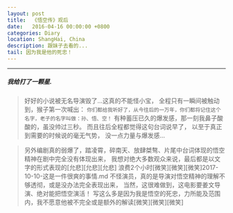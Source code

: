 ```yaml
---
layout: post
title:  《悟空传》观后
date:   2016-04-16 00:00:00 +0800
categories: Diary
location: ShangHai, China
description: 跟妹子去看的...
tail: 因为我是他的死忠！
---
```

---

##### 我给打了一颗星.
> 好好的小说被无名导演毁了...这真的不能怪小宝，
全程只有一瞬间被触动到，猴子第一次喊出：
`你们都给我听好了，从今往后的一万年，你们都将记住这个名字，老子的名字叫做：孙、悟、空！`
有种蓄压已久的爆发感，那一刻我鼻子酸酸的，虽没帅过三秒。
而且往后全程都觉得这句台词说早了，
以至于真正到需要的时候说的毫无气势，
没一点力量与爆发感...

> 另外编剧真的弱爆了，踏凌霄，碎南天、放肆桀骜、片尾中台词体现的悟空精神在剧中完全没有体现出来，
我想对绝大多数观众来说，最后都是以文字的形式表现的[允悲][允悲][允悲]
浪费2个小时[微笑][微笑][微笑]2017-10-10-这是一件很爽的事情.md
不怪演员，真的是导演对悟空精神的理解不够透彻，或是没办法完全表现出来，
当然，这很难做到，这电影要姜文导演、绝对能把悟空演活！
写这么多是因为我是悟空的死忠，力所能及范围内，我不愿意他被不完全或是额外的解读[微笑][微笑][微笑]